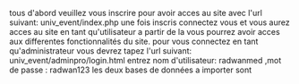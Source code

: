 tous d'abord veuillez vous inscrire pour avoir acces au site avec l'url suivant: univ_event/index.php 
une fois inscris connectez vous et vous aurez acces au site en tant qu'utilisateur a partir de la vous pourrez avoir acces aux differentes fonctionnalités du site.
pour vous connectez en tant qu'administrateur vous devrez tapez l'url suivant: univ_event/adminpro/login.html entrez nom d'utilisateur: radwanmed ,mot de passe : radwan123
les deux bases de données a importer sont 
